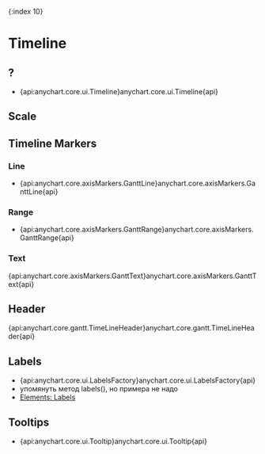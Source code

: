 {:index 10}
# Timeline

## ?

* {api:anychart.core.ui.Timeline}anychart.core.ui.Timeline{api}

## Scale

## Timeline Markers

### Line

* {api:anychart.core.axisMarkers.GanttLine}anychart.core.axisMarkers.GanttLine{api}

### Range

* {api:anychart.core.axisMarkers.GanttRange}anychart.core.axisMarkers.GanttRange{api}

### Text

{api:anychart.core.axisMarkers.GanttText}anychart.core.axisMarkers.GanttText{api}

## Header

{api:anychart.core.gantt.TimeLineHeader}anychart.core.gantt.TimeLineHeader{api}

## Labels

* {api:anychart.core.ui.LabelsFactory}anychart.core.ui.LabelsFactory{api}
* упомянуть метод labels(), но примера не надо
* [Elements: Labels](Elements#labels)

## Tooltips

* {api:anychart.core.ui.Tooltip}anychart.core.ui.Tooltip{api}